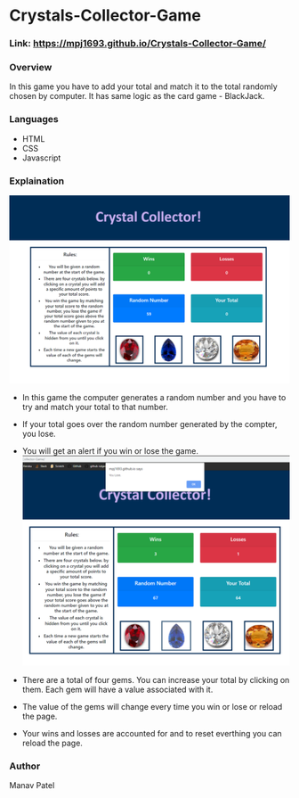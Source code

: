 # Crystals-Collector-Game

### Link: https://mpj1693.github.io/Crystals-Collector-Game/

### Overview

In this game you have to add your total and match it to the total randomly chosen by computer. It has same logic as the card game - BlackJack.

### Languages

* HTML
* CSS
* Javascript


### Explaination


![Initial Screenshot](assets/images/Initial.PNG)

* In this game the computer generates a random number and you have to try and match your total to that number.
* If your total goes over the random number generated by the compter, you lose.
* You will get an alert if you win or lose the game.
![Alert](assets/images/alert.PNG)


* There are a total of four gems. You can increase your total by clicking on them. Each gem will have a value associated with it.
* The value of the gems will change every time you win or lose or reload the page.
* Your wins and losses are accounted for and to reset everthing you can reload the page.

### Author

Manav Patel
